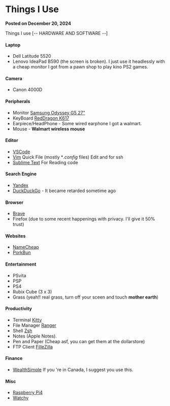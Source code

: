 # Things I Use

**Posted on December 20, 2024**

Things I use [-- HARDWARE AND SOFTWARE --]

#### Laptop

- Dell Latitude 5520
- Lenovo IdeaPad B590 (the screen is broken). I just use it headlessly with a cheap monitor I got from a pawn shop to play kino PS2 games.

#### Camera

- Canon 4000D

#### Peripherals

- Monitor [Samsung Odyssey G5 27"](https://www.samsung.com/ca/monitors/gaming/odyssey-g5-g55c-27-inch-165hz-curved-qhd-ls27cg550enxza/)
- KeyBoard [RedDragon K617](https://www.redragonzone.com/products/redragon-k617-fizz)
- Earpiece/HeadPhone - Some wired earphone I got a walmart.
- Mouse - **Walmart wireless mouse**

#### Editor

- [VSCode](https://code.visualstudio.com/)
- [Vim](https://www.vim.org/) Quick File (mostly **.config* files) Edit and for ssh
- [Sublime Text](https://www.sublimetext.com/) For Reading code

#### Search Engine

- [Yandex](https://yandex.com/)
- [DuckDuckGo](https://duckduckgo.com/) - It became retarded sometime ago

#### Browser

- [Brave](https://brave.com/download/)
- Firefox (due to some recent happenings with privacy. I'll give it 50% trust)

#### Websites

- [NameCheap](https://www.namecheap.com/)
- [PorkBun](https://porkbun.com/)

#### Entertainment

- PSvita
- PSP
- PS4
- Rubix Cube (3 x 3)
- Grass (yeah!! real grass, turn off your sceen and touch **mother earth**)

#### Productivity

- Terminal [Kitty](https://github.com/kovidgoyal/kitty)
- File Manager [Ranger](https://github.com/ranger/ranger)
- Shell [Zsh](https://ohmyz.sh/)
- Notes (Apple Notes).
- Pen and Paper (Cheap asf, you can get them at the dollarstore)
- FTP Client [FilleZilla](https://filezilla-project.org/)

#### Finance

- [WealthSimple](https://www.wealthsimple.com/en-ca) If you 're in Canada, I suggest you use this.

#### Misc

- [Raspberry Pi4](https://www.raspberrypi.com/products/raspberry-pi-4-model-b/)
- [Watchy](https://watchy.sqfmi.com/)
